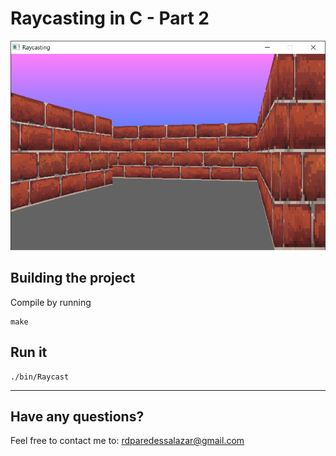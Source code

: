 # Raycasting in C - Part 2

![./screenshot.PNG](./screenshot.PNG)

## Building the project

Compile by running

```
make
```

## Run it

```
./bin/Raycast
```

---

## Have any questions?

Feel free to contact me to: rdparedessalazar@gmail.com
